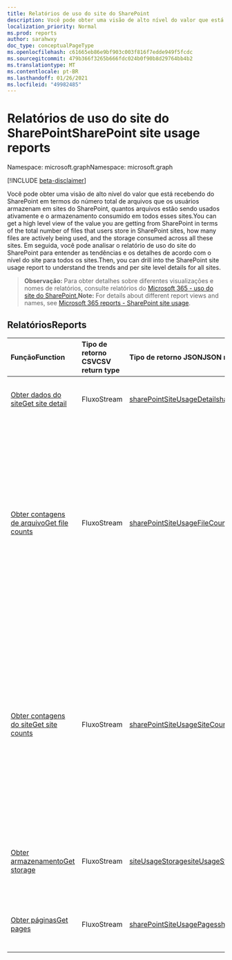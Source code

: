 ```yaml
---
title: Relatórios de uso do site do SharePoint
description: Você pode obter uma visão de alto nível do valor que está recebendo do SharePoint em termos do número total de arquivos que os usuários armazenam em sites do SharePoint, quantos arquivos estão sendo usados ativamente e o armazenamento consumido em todos esses sites. Em seguida, você pode analisar o relatório de uso do site do SharePoint para entender as tendências e os detalhes de acordo com o nível do site para todos os sites.
localization_priority: Normal
ms.prod: reports
author: sarahwxy
doc_type: conceptualPageType
ms.openlocfilehash: c61665eb86e9bf903c003f816f7edde949f5fcdc
ms.sourcegitcommit: 479b366f3265b666fdc024b0f90b8d29764bb4b2
ms.translationtype: MT
ms.contentlocale: pt-BR
ms.lasthandoff: 01/26/2021
ms.locfileid: "49982485"
---
```

# <a name="sharepoint-site-usage-reports"></a><span data-ttu-id="99258-104">Relatórios de uso do site do SharePoint</span><span class="sxs-lookup"><span data-stu-id="99258-104">SharePoint site usage reports</span></span>

<span data-ttu-id="99258-105">Namespace: microsoft.graph</span><span class="sxs-lookup"><span data-stu-id="99258-105">Namespace: microsoft.graph</span></span>

[!INCLUDE [beta-disclaimer](../../includes/beta-disclaimer.md)]

<span data-ttu-id="99258-106">Você pode obter uma visão de alto nível do valor que está recebendo do SharePoint em termos do número total de arquivos que os usuários armazenam em sites do SharePoint, quantos arquivos estão sendo usados ativamente e o armazenamento consumido em todos esses sites.</span><span class="sxs-lookup"><span data-stu-id="99258-106">You can get a high level view of the value you are getting from SharePoint in terms of the total number of files that users store in SharePoint sites, how many files are actively being used, and the storage consumed across all these sites.</span></span> <span data-ttu-id="99258-107">Em seguida, você pode analisar o relatório de uso do site do SharePoint para entender as tendências e os detalhes de acordo com o nível do site para todos os sites.</span><span class="sxs-lookup"><span data-stu-id="99258-107">Then, you can drill into the SharePoint site usage report to understand the trends and per site level details for all sites.</span></span>

> <span data-ttu-id="99258-108">**Observação:** Para obter detalhes sobre diferentes visualizações e nomes de relatórios, consulte relatórios do [Microsoft 365 - uso do site do SharePoint.](https://support.office.com/client/SharePoint-site-usage-4ecfb843-e5d5-464d-8bf6-7ed512a9b213)</span><span class="sxs-lookup"><span data-stu-id="99258-108">**Note:** For details about different report views and names, see [Microsoft 365 reports - SharePoint site usage](https://support.office.com/client/SharePoint-site-usage-4ecfb843-e5d5-464d-8bf6-7ed512a9b213).</span></span>

## <a name="reports"></a><span data-ttu-id="99258-109">Relatórios</span><span class="sxs-lookup"><span data-stu-id="99258-109">Reports</span></span>

| <span data-ttu-id="99258-110">Função</span><span class="sxs-lookup"><span data-stu-id="99258-110">Function</span></span>                                 | <span data-ttu-id="99258-111">Tipo de retorno CSV</span><span class="sxs-lookup"><span data-stu-id="99258-111">CSV return type</span></span> | <span data-ttu-id="99258-112">Tipo de retorno JSON</span><span class="sxs-lookup"><span data-stu-id="99258-112">JSON return type</span></span>                         | <span data-ttu-id="99258-113">Descrição</span><span class="sxs-lookup"><span data-stu-id="99258-113">Description</span></span>                              |
| :--------------------------------------- | :-------------- | :--------------------------------------- | ---------------------------------------- |
| [<span data-ttu-id="99258-114">Obter dados do site</span><span class="sxs-lookup"><span data-stu-id="99258-114">Get site detail</span></span>](../api/reportroot-getsharepointsiteusagedetail.md) | <span data-ttu-id="99258-115">Fluxo</span><span class="sxs-lookup"><span data-stu-id="99258-115">Stream</span></span>          | [<span data-ttu-id="99258-116">sharePointSiteUsageDetail</span><span class="sxs-lookup"><span data-stu-id="99258-116">sharePointSiteUsageDetail</span></span>](../resources/sharepointsiteusagedetail.md) | <span data-ttu-id="99258-117">Obtenha dados sobre o uso do site do SharePoint.</span><span class="sxs-lookup"><span data-stu-id="99258-117">Get details about SharePoint site usage.</span></span> |
| [<span data-ttu-id="99258-118">Obter contagens de arquivo</span><span class="sxs-lookup"><span data-stu-id="99258-118">Get file counts</span></span>](../api/reportroot-getsharepointsiteusagefilecounts.md) | <span data-ttu-id="99258-119">Fluxo</span><span class="sxs-lookup"><span data-stu-id="99258-119">Stream</span></span>          | [<span data-ttu-id="99258-120">sharePointSiteUsageFileCounts</span><span class="sxs-lookup"><span data-stu-id="99258-120">sharePointSiteUsageFileCounts</span></span>](../resources/sharepointsiteusagefilecounts.md) | <span data-ttu-id="99258-121">Obtenha o número total de arquivos em todos os sites e o número de arquivos ativos.</span><span class="sxs-lookup"><span data-stu-id="99258-121">Get the total number of files across all sites and the number of active files.</span></span> <span data-ttu-id="99258-122">Um arquivo (usuário ou sistema) é considerado ativo se ele foi salvo, sincronizado, modificado ou compartilhado dentro do período de tempo especificado.</span><span class="sxs-lookup"><span data-stu-id="99258-122">A file (user or system) is considered active if it has been saved, synced, modified, or shared within the specified time period.</span></span> |
| [<span data-ttu-id="99258-123">Obter contagens do site</span><span class="sxs-lookup"><span data-stu-id="99258-123">Get site counts</span></span>](../api/reportroot-getsharepointsiteusagesitecounts.md) | <span data-ttu-id="99258-124">Fluxo</span><span class="sxs-lookup"><span data-stu-id="99258-124">Stream</span></span>          | [<span data-ttu-id="99258-125">sharePointSiteUsageSiteCounts</span><span class="sxs-lookup"><span data-stu-id="99258-125">sharePointSiteUsageSiteCounts</span></span>](../resources/sharepointsiteusagesitecounts.md) | <span data-ttu-id="99258-126">Obtenha o número total de arquivos em todos os sites e o número de arquivos ativos.</span><span class="sxs-lookup"><span data-stu-id="99258-126">Get the total number of files across all sites and the number of active files.</span></span> <span data-ttu-id="99258-127">Um arquivo (usuário ou sistema) é considerado ativo se ele foi salvo, sincronizado, modificado ou compartilhado dentro do período de tempo especificado.</span><span class="sxs-lookup"><span data-stu-id="99258-127">A file (user or system) is considered active if it has been saved, synced, modified, or shared within the specified time period.</span></span> |
| [<span data-ttu-id="99258-128">Obter armazenamento</span><span class="sxs-lookup"><span data-stu-id="99258-128">Get storage</span></span>](../api/reportroot-getsharepointsiteusagestorage.md) | <span data-ttu-id="99258-129">Fluxo</span><span class="sxs-lookup"><span data-stu-id="99258-129">Stream</span></span>          | [<span data-ttu-id="99258-130">siteUsageStorage</span><span class="sxs-lookup"><span data-stu-id="99258-130">siteUsageStorage</span></span>](../resources/siteusagestorage.md) | <span data-ttu-id="99258-131">Obtenha a tendência de armazenamento alocado e consumido durante o período de relatório.</span><span class="sxs-lookup"><span data-stu-id="99258-131">Get the trend of storage allocated and consumed during the reporting period.</span></span> |
| [<span data-ttu-id="99258-132">Obter páginas</span><span class="sxs-lookup"><span data-stu-id="99258-132">Get pages</span></span>](../api/reportroot-getsharepointsiteusagepages.md) | <span data-ttu-id="99258-133">Fluxo</span><span class="sxs-lookup"><span data-stu-id="99258-133">Stream</span></span>          | [<span data-ttu-id="99258-134">sharePointSiteUsagePages</span><span class="sxs-lookup"><span data-stu-id="99258-134">sharePointSiteUsagePages</span></span>](../resources/sharepointsiteusagepages.md) | <span data-ttu-id="99258-135">Obtenha o número de páginas visualizadas em todos os sites.</span><span class="sxs-lookup"><span data-stu-id="99258-135">Get the number of pages viewed across all sites.</span></span> |


